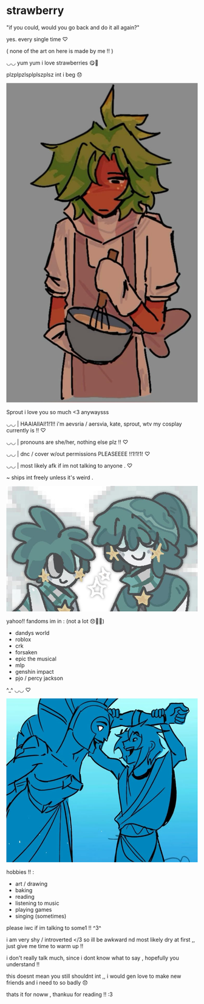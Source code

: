 # strawberry 

"if you could, would you go back and do it all again?"

yes. every single time ♡

( none of the art on here is made by me !! )

◡◡ yum yum i love strawberries 😋🍓

plzplpzlsplplszplsz int i beg 😞

![image alt](https://github.com/aevsria/hi/blob/main/hmm.jpg?raw=true)

Sprout i love you so much <3 anywaysss

◡◡ | HAAIAIIAI!1!1!! i'm aevsria / aersvia, kate, sprout, wtv my cosplay currently is !! ♡


◡◡ | pronouns are she/her, nothing else plz !! ♡


◡◡ | dnc / cover w/out permissions PLEASEEEE !!1!1!1! ♡ 


◡◡ | most likely afk if im not talking to anyone . ♡

~ ships int freely unless it's weird .

![image alt](https://github.com/aevsria/hi/blob/main/s%20s%20s%20s.jpg?raw=true)

yahoo!! fandoms im in : (not a lot 😞🙏🏻)
- dandys world
- roblox
- crk
- forsaken
- epic the musical
- mlp
- genshin impact
- pjo / percy jackson

^_^ ◡◡ ♡

![image alt](https://github.com/aevsria/hi/blob/main/athena.jpg?raw=true)

hobbies !! :

- art / drawing
- baking
- reading
- listening to music
- playing games
- singing (sometimes)

please iwc if im talking to some1 !! ^3^

i am very shy / introverted </3 so ill be awkward nd most likely dry at first ,, just give me time to warm up !!

i don't really talk much, since i dont know what to say , hopefully you understand !!

this doesnt mean you still shouldnt int ,, i would gen love to make new friends and i need to so badly 😞

thats it for noww , thankuu for reading !! :3

